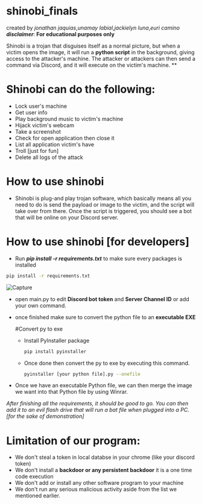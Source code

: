 # shinobi_finals
created by *jonathan jaquias*,*unamay labial*,*jackielyn luna*,*euri camino* 
_**disclaimer**_: **For educational purposes only**

Shinobi is a trojan that disguises itself as a normal picture, but when a victim opens the image, it will run a **python script** in the background, giving access to the attacker's machine. The attacker or attackers can then send a command via Discord, and it will execute on the victim's machine. **

# Shinobi can do the following:
- Lock user's machine
- Get user info
- Play background music to victim's machine
- Hijack victim's webcam
- Take a screenshot
- Check for open application then close it
- List all application victim's have
- Troll [just for fun]
- Delete all logs of the attack

# How to use shinobi
* Shinobi is plug-and play trojan software, which basically means all you need to do is send the payload or image to the victim, and the script will take over from there. Once the script is triggered, you should see a bot that will be online on your Discord server.

# How to use shinobi [for developers]
- Run _**pip install -r requirements.txt**_ to make sure every packages is installed
```bash
pip install -r requirements.txt
```
![Capture](https://github.com/p3nut-ai/shinobi_finals/assets/49468484/34a2a9f5-934b-42b7-a4b1-9fb4dccaf676)

- open main.py to edit **Discord bot token** and **Server Channel ID** or add your own command.
- once finished make sure to convert the python file to an **executable EXE**

  #Convert py to exe
  - Install PyInstaller package
    ```bash
    pip install pyinstaller 
    ```
  - Once done then convert the py to exe by executing this command.
     ```bash
    pyinstaller [your python file].py --onefile
    ```
- Once we have an executable Python file, we can then merge the image we want into that Python file by using Winrar.

_After finishing all the requirements, it should be good to go. You can then add it to an evil flash drive that will run a bat file when plugged into a PC. [for the sake of demonstration]_

# Limitation of our program:
- We don't steal a token in local databse in your chrome (like your discord token)
- We don't install a **backdoor or any persistent backdoor** it is a one time code execution
- We don't add or install any other software program to your machine
- We don't run any serious malicious activity aside from the list we mentioned earlier.
